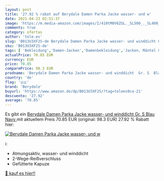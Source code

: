 ```yaml
---
layout: post
title: '27.92 % rabat auf Berydale Damen Parka Jacke wasser- und w'
date: 2021-04-23 02:51:37
image: 'https://m.media-amazon.com/images/I/410tM0V6ZGL._SL500_._SL400_.jpg'
comments: true
category: ofertas
author: 'tole.es'
slug: 'B013U3XF2S-de Berydale Damen Parka Jacke wasser- und winddicht Gr. S...'
sku: 'B013U3XF2S-de'
tags: [ 'Bekleidung','Damen-Jacken','Damenbekleidung','Jacken, Mäntel & Westen für Damen','berydale', ]
actualPrice: 70.85 EUR
currency: EUR
price: 70.85
comparePrice: 98.3 EUR
prodname: 'Berydale Damen Parka Jacke wasser- und winddicht  Gr. S  Blau  Navy '
country: 'de'
flag: '🇩🇪'
brand: 'Berydale'
buyurl: 'https://www.amazon.de/dp/B013U3XF2S/?tag=tolees0ca-21'
descuento: '27.92'
average: '70.85'
---
```


Es gibt ein [Berydale Damen Parka Jacke wasser- und winddicht  Gr. S  Blau  Navy ](https://www.amazon.de/dp/B013U3XF2S/?tag=tolees0ca-21) mit aktuellem Preis 70.85 EUR (original: 98.3 EUR) 27.92 % Rabatt hier:

[![Berydale Damen Parka Jacke wasser- und w](https://m.media-amazon.com/images/I/410tM0V6ZGL._SL500_._SL400_.jpg)](https://www.amazon.de/dp/B013U3XF2S/?tag=tolees0ca-21)

ℹ️:

- Atmungsaktiv, wasser- und winddicht
- 2-Wege-Reißverschluss
- Gefütterte Kapuze

[🛒 kauf es hier!!](https://www.amazon.de/dp/B013U3XF2S/?tag=tolees0ca-21)
